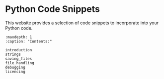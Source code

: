 # Python Code Snippets

This website provides a selection of code snippets to incorporate into your Python code.

```{toctree}
:maxdepth: 1
:caption: "Contents:"

introduction
strings
saving_files
file_handling
debugging
licencing
```